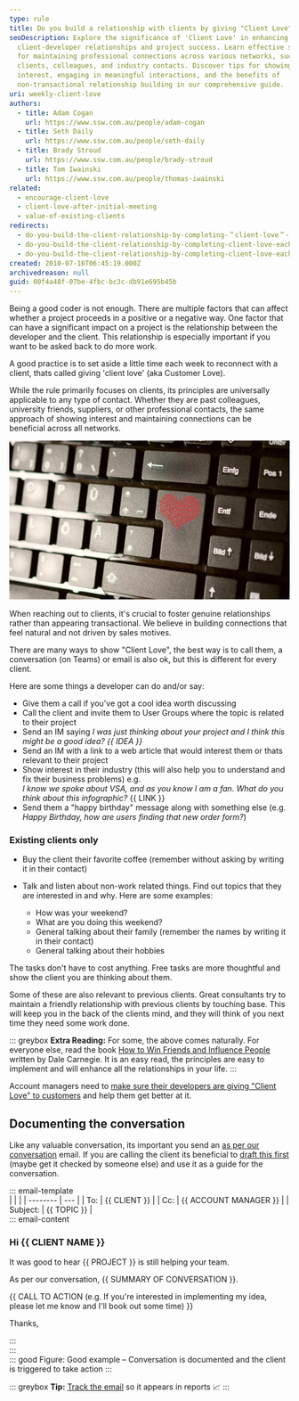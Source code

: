 ```yaml
---
type: rule
title: Do you build a relationship with clients by giving "Client Love" each week?
seoDescription: Explore the significance of 'Client Love' in enhancing
  client-developer relationships and project success. Learn effective strategies
  for maintaining professional connections across various networks, such as
  clients, colleagues, and industry contacts. Discover tips for showing genuine
  interest, engaging in meaningful interactions, and the benefits of
  non-transactional relationship building in our comprehensive guide.
uri: weekly-client-love
authors:
  - title: Adam Cogan
    url: https://www.ssw.com.au/people/adam-cogan
  - title: Seth Daily
    url: https://www.ssw.com.au/people/seth-daily
  - title: Brady Stroud
    url: https://www.ssw.com.au/people/brady-stroud
  - title: Tom Iwainski
    url: https://www.ssw.com.au/people/thomas-iwainski
related:
  - encourage-client-love
  - client-love-after-initial-meeting
  - value-of-existing-clients
redirects:
  - do-you-build-the-client-relationship-by-completing-＂client-love＂-each-week-(aka-customer-love)
  - do-you-build-the-client-relationship-by-completing-client-love-each-week-(aka-customer-love)
  - do-you-build-the-client-relationship-by-completing-client-love-each-week-aka-customer-love
created: 2010-07-16T06:45:19.000Z
archivedreason: null
guid: 00f4a48f-07be-4fbc-bc3c-db91e695b45b
---
```

Being a good coder is not enough. There are multiple factors that can affect whether a project proceeds in a positive or a negative way. One factor that can have a significant impact on a project is the relationship between the developer and the client. This relationship is especially important if you want to be asked back to do more work.

<!--endintro-->

A good practice is to set aside a little time each week to reconnect with a client, thats called giving 'client love' (aka Customer Love).

While the rule primarily focuses on clients, its principles are universally applicable to any type of contact. Whether they are past colleagues, university friends, suppliers, or other professional contacts, the same approach of showing interest and maintaining connections can be beneficial across all networks.

![Figure: Show clients that you're more than just an awesome developer](Keyboard-Heart.jpg)

When reaching out to clients, it's crucial to foster genuine relationships rather than appearing transactional. We believe in building connections that feel natural and not driven by sales motives.

There are many ways to show "Client Love", the best way is to call them, a conversation (on Teams) or email is also ok, but this is different for every client.

Here are some things a developer can do and/or say:

* Give them a call if you've got a cool idea worth discussing
* Call the client and invite them to User Groups where the topic is related to their project
* Send an IM saying *I was just thinking about your project and I think this might be a good idea? {{ IDEA }}*
* Send an IM with a link to a web article that would interest them or thats relevant to their project
* Show interest in their industry (this will also help you to understand and fix their business problems) e.g.\
  *I know we spoke about VSA, and as you know I am a fan. What do you think about this infographic?*
  {{ LINK }}
* Send them a "happy birthday" message along with something else (e.g. *Happy Birthday, how are users finding that new order form?*)

### Existing clients only

* Buy the client their favorite coffee (remember without asking by writing it in their contact)
* Talk and listen about non-work related things. Find out topics that they are interested in and why. Here are some examples:

  * How was your weekend?
  * What are you doing this weekend?
  * General talking about their family (remember the names by writing it in their contact)
  * General talking about their hobbies

The tasks don't have to cost anything. Free tasks are more thoughtful and show the client you are thinking about them.

Some of these are also relevant to previous clients. Great consultants try to maintain a friendly relationship with previous clients by touching base. This will keep you in the back of the clients mind, and they will think of you next time they need some work done.

::: greybox
**Extra Reading:** For some, the above comes naturally. For everyone else, read the book [How to Win Friends and Influence People](https://www.amazon.au/How-Win-Friends-Influence-People/dp/0671027034) written by Dale Carnegie. It is an easy read, the principles are easy to implement and will enhance all the relationships in your life.
:::

Account managers need to [make sure their developers are giving "Client Love" to customers](/encourage-client-love) and help them get better at it.

## Documenting the conversation

Like any valuable conversation, its important you send an [as per our conversation](/as-per-our-conversation-emails) email. If you are calling the client its beneficial to [draft this first](/do-you-prepare-then-confirm-conversations-decisions) (maybe get it checked by someone else) and use it as a guide for the conversation.

::: email-template\
|          |     |
| -------- | --- |
| To:      | {{ CLIENT }} |
| Cc:      | {{ ACCOUNT MANAGER }} |
| Subject: | {{ TOPIC }} |\
::: email-content  

### Hi {{ CLIENT NAME }}

It was good to hear {{ PROJECT }} is still helping your team.

As per our conversation, {{ SUMMARY OF CONVERSATION }}.

{{ CALL TO ACTION (e.g. If you're interested in implementing my idea, please let me know and I'll book out some time) }}

Thanks,

:::\
:::\
::: good
Figure: Good example – Conversation is documented and the client is triggered to take action
:::

::: greybox
**Tip:** [Track the email](/track-sales-emails) so it appears in reports 📈
:::
